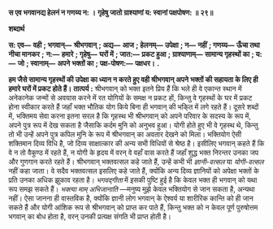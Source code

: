 **स एव भगवानद्य हेलनं न गणय्य न: ।** **गृहेषु जातो ग्राश्याणां य: स्वानां पक्षपोषण: ॥ २९॥** 

**शब्दार्थ** 

**स: एव—** **वही** **; भगवान्—** **श्रीभगवान्** **; अद्य—** **आज** **; हेलनम्—** **उपेक्षा** **; न—** **नहीं** **; गणय्य—** **ऊँचा तथा नीचा मानकर** **;** **न:—** **हमारे** **; गृहेषु—** **घरों में** **; जात:—** **प्रकट हुआ** **; ग्राश्याणाम्—** **सामान्य गृहस्थों का** **; य:—** **जो** **; स्वानाम्—** **अपने** **भक्तों का** **; पक्ष-पोषण:—** **पक्षधर।** **.** 

**हम जैसे सामान्य गृहस्थों की उपेक्षा का ध्यान न करते हुए वही श्रीभगवान् अपने** **भक्तों की सहायता के लिए ही हमारे घरों में प्रकट होते हैं।** **तात्पर्य :** श्रीभगवान् को भक्त इतने प्रिय हैं कि भले ही वे एकान्त स्थान में अनेकानेक जन्मों से अवयास करने में रत योगियों के समक्ष न प्रकट हों, किन्तु वे गृहस्थों के घर में प्रकट होना स्वीकार करते हैं जहाँ भक्त भौतिक योग किये बिना ही भगवान् की भकि्त में लगे रहते हैं। दूसरे शब्दों में, भक्तिमय सेवा करना इतना सरल है कि गृहस्थ भी श्रीभगवान् को अपने परिवार के सदस्य के रूप में, अपने पुत्र रूप में देख सकता है जैसाकि कर्दम मुनि को अनुभव हुआ। योगी होते हुए भी वे गृहस्थ थे, किन्तु तो भी उन्हें अपने पुत्र कपिल मुनि के रूप में श्रीभगवान् का अवतार देखने को मिला। भक्तियोग ऐसी शक्तिमान दिव्य विधि है, जो दिव्य साक्षात्कार की अन्य सभी विधियों से श्रेष्ठ है। इसीलिए भगवान् कहते हैं कि वे न तो वैकुण्ठ में रहते हैं, न योगी के हृदय में वरन् वे वहाँ वास करते हैं जहाँ शुद्ध भक्त निरन्तर उनका जप और गुणगान करते रहते हैं। श्रीभगवान् भक्तवत्सल कहे जाते हैं, उन्हें कभी भी *ज्ञानी-वत्सल* या *योगी-वत्सल* नहीं कहा जाता। वे सदैव भक्तवत्सल इसलिए कहे जाते हैं, क्योंकि अन्य दिव्य ज्ञानियों को अपेक्षा भक्तों के प्रति उनका अधिक झुकाव रहता है। *भगवद्गीता* में इसकी पुष्टि हुई है कि केवल भक्त ही भगवान् को यथा रूप समझ सकते हैं। *भक्त्या माम् अभिजानाति* —मनुष्य मुझे केवल भक्तियोग से जान सकता है, अन्यथा नहीं। ऐसा जानना ही वास्तविक है, क्योंकि ज्ञानी लोग भगवान् के ऐश्वर्य या शारीरिक कान्ति को ही जान सकते हैं और योगी आंशिक रूप से श्रीभगवान् को प्राप्त कर पाते हैं, किन्तु भक्त को न केवल पूर्ण पुरुषोत्तम भगवान् का बोध होता है, वरन् उनकी प्रत्यक्ष संगति भी प्राप्त होती है।  